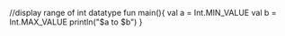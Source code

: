 //display range of int datatype
fun main(){
  val a = Int.MIN_VALUE
  val b = Int.MAX_VALUE
  println("$a to $b")
}
